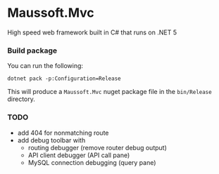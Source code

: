 # Maussoft.Mvc

High speed web framework built in C# that runs on .NET 5

### Build package

You can run the following:

    dotnet pack -p:Configuration=Release
    
This will produce a `Maussoft.Mvc` nuget package file in the `bin/Release` directory.

### TODO

- add 404 for nonmatching route 
- add debug toolbar with
  - routing debugger (remove router debug output)
  - API client debugger (API call pane)
  - MySQL connection debugging (query pane)
